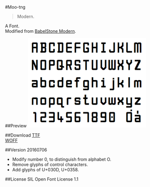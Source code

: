 #Moo-tng

> Modern.

A Font.  
Modified from [BabelStone Modern](http://www.babelstone.co.uk/Fonts/).

##Preview
![Moo-tng](https://raw.githubusercontent.com/glll4678/Moo-tng/master/Moo-tng.png)

##Download
[TTF](https://github.com/glll4678/Moo-tng/raw/master/Moo-tng.ttf)  
[WOFF](https://github.com/glll4678/Moo-tng/raw/master/Moo-tng.woff)

##Version
20160706

- Modify number 0, to distinguish from alphabet O.  
- Remove glyphs of control characters.  
- Add glyphs of U+030D, U+0358.

##License
SIL Open Font License 1.1